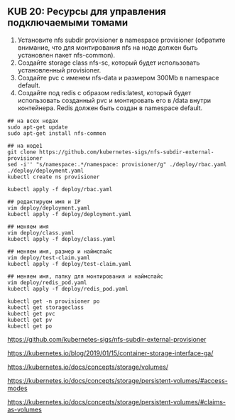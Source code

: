 ## KUB 20: Ресурсы для управления подключаемыми томами


1. Установите nfs subdir provisioner в namespace provisioner (обратите внимание, что для монтирования nfs на ноде должен быть установлен пакет nfs-common).
2. Создайте storage class nfs-sc, который будет использовать установленный provisioner.
3. Создайте pvc с именем nfs-data и размером 300Mb в namespace default.
4. Создайте под redis с образом redis:latest, который будет использовать созданный pvc и монтировать его в /data внутри контейнера. Redis должен быть создан в namespace default.


```
## на всех нодах 
sudo apt-get update
sudo apt-get install nfs-common

## на ноде1
git clone https://github.com/kubernetes-sigs/nfs-subdir-external-provisioner
sed -i'' "s/namespace:.*/namespace: provisioner/g" ./deploy/rbac.yaml ./deploy/deployment.yaml
kubectl create ns provisioner

kubectl apply -f deploy/rbac.yaml

## редактируем имя и IP
vim deploy/deployment.yaml
kubectl apply -f deploy/deployment.yaml

## меняем имя
vim deploy/class.yaml
kubectl apply -f deploy/class.yaml

## меняем имя, размер и наймспайс
vim deploy/test-claim.yaml
kubectl apply -f deploy/test-claim.yaml

## меняем имя, папку для монтирования и наймспайс
vim deploy/redis_pod.yaml
kubectl apply -f deploy/redis_pod.yaml

kubectl get -n provisioner po
kubectl get storageclass
kubectl get pvc
kubectl get pv
kubectl get po

```

https://github.com/kubernetes-sigs/nfs-subdir-external-provisioner

https://kubernetes.io/blog/2019/01/15/container-storage-interface-ga/

https://kubernetes.io/docs/concepts/storage/volumes/

https://kubernetes.io/docs/concepts/storage/persistent-volumes/#access-modes

https://kubernetes.io/docs/concepts/storage/persistent-volumes/#claims-as-volumes


